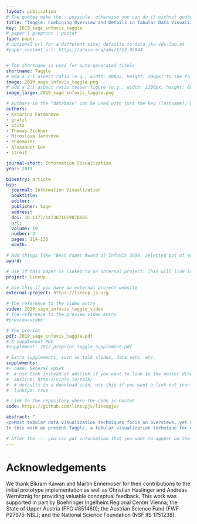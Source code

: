 ```yaml
---
layout: publication
# The quotes make the : possible, otherwise you can do it without quotes
title: "Taggle: Combining Overview and Details in Tabular Data Visualizations"
key: 2019_sage_infovis_taggle
# paper | preprint | poster
type: paper
# optional url for a different site; defaults to data.jku-vds-lab.at
#paper_content_url: https://arxiv.org/abs/1712.05944


# The shortname is used for auto-generated titels
shortname: Taggle
# add a 2:1 aspect ratio (e.g., width: 400px, height: 200px) to the folder /assets/images/papers/
image: 2019_sage_infovis_taggle.png
# add a 2:1 aspect ratio teaser figure (e.g., width: 1200px, height: 600px) to the folder /assets/images/papers/
image_large: 2019_sage_infovis_taggle.png

# Authors in the "database" can be used with just the key (lastname). Others can be written properly.
authors:
- Katarina Furmanova
- gratzl
- stitz
- Thomas Zichner
- Miroslava Jaresova
- ennemoser
- Alexander Lex
- streit

journal-short: Information Visualization
year: 2019

bibentry: article
bib:
  journal: Information Visualization
  booktitle: 
  editor: 
  publisher: Sage
  address: 
  doi: 10.1177/1473871619878085
  url:
  volume: 19
  number: 2
  pages: 114-136
  month: 

# Add things like "Best Paper Award at InfoVis 2099, selected out of 4000 submissions"
award:

# Use if this paper is linked to an internal project. This will link to the project site
project: lineup

# Use this if you have an external project website
external-project: https://lineup.js.org

# The reference to the video entry
video: 2019_sage_infovis_taggle_video
# The reference to the preview video entry
#preview-video:

# the prerint
pdf: 2019_sage_infovis_taggle.pdf
# A supplement PDF
#supplement: 2017_preprint_taggle_supplement.pdf

# Extra supplements, such as talk slides, data sets, etc.
supplements:
#- name: General UpSet
#  # use link instead of abslink if you want to link to the master directory
#  abslink: http://vials.io/talk/
#  # defaults to a download icon, use this if you want a link-out icon
#  linksym: true

# Link to the repository where the code is hostet
code: https://github.com/lineupjs/lineupjs/

abstract: "
<p>Most tabular data visualization techniques focus on overviews, yet many practical analysis tasks are concerned with investigating individual items of interest. At the same time, relating an item to the rest of a potentially large table is important. 
In this work we present Taggle, a tabular visualization technique for exploring and presenting large and complex tables. Taggle takes an item-centric, spreadsheet-like approach, visualizing each row in the source data individually using visual encodings for the cells. At the same time, Taggle introduces data-driven aggregation of data subsets. The aggregation strategy is complemented by interaction methods tailored to answer specific analysis questions, such as sorting based on multiple columns and rich data selection and filtering capabilities. We demonstrate Taggle using a case study conducted by a domain expert on complex genomics data analysis for the purpose of drug discovery.</p>"

# After the --- you can put information that you want to appear on the website using markdown formatting or HTML. A good example are acknowledgements, extra references, an erratum, etc.
---
```



# Acknowledgements

We thank Bikram Kawan and Martin Ennemoser for their contributions to the initial prototype implementation as well as Christian Haslinger and Andreas Wernitznig for providing valuable conceptual feedback. This work was supported in part by Boehringer Ingelheim Regional Center Vienna; the State of Upper Austria (FFG \#851460); the Austrian Science Fund (FWF P27975-NBL); and the National Science Foundation (NSF IIS 1751238).
